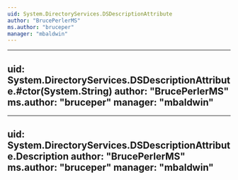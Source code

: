 ```yaml
---
uid: System.DirectoryServices.DSDescriptionAttribute
author: "BrucePerlerMS"
ms.author: "bruceper"
manager: "mbaldwin"
---
```


---
uid: System.DirectoryServices.DSDescriptionAttribute.#ctor(System.String)
author: "BrucePerlerMS"
ms.author: "bruceper"
manager: "mbaldwin"
---

---
uid: System.DirectoryServices.DSDescriptionAttribute.Description
author: "BrucePerlerMS"
ms.author: "bruceper"
manager: "mbaldwin"
---
